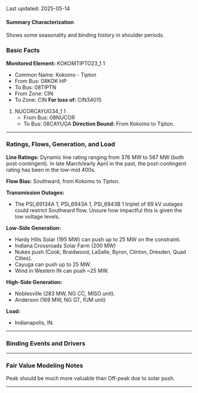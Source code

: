 Last updated: 2025-05-14
#### Summary Characterization
Shows some seasonality and binding history in shoulder periods.
### Basic Facts
**Monitored Element:** KOKOMTIPTO23_1 1
- Common Name: Kokomo - Tipton
- From Bus: 08KOK HP
- To Bus: 08TIPTN
- From Zone: CIN
- To Zone: CIN
**For loss of:** CIN34015
1. NUCORCAYUG34_1 1
    - From Bus: 08NUCOR
    - To Bus: 08CAYUGA
**Direction Bound:** From Kokomo to Tipton.

---
### Ratings, Flows, Generation, and Load
**Line Ratings:**
Dynamic line rating ranging from 376 MW to 587 MW (both post-contingent). In late March/early April in the past, the post-contingent rating has been in the low-mid 400s.

**Flow Bias:**
Southward, from Kokomo to Tipton.

**Transmission Outages:**
- The PSI_69134A 1, PSI_6943A 1, PSI_6943B 1 triplet of 69 kV outages could restrict Southward flow. Unsure how impactful this is given the low voltage levels.

**Low-Side Generation:**
- Hardy Hills Solar (195 MW) can push up to 25 MW on the constraint.
- Indiana Crossroads Solar Farm (200 MW)
- Nukes push (Cook, Braidwood, LaSalle, Byron, Clinton, Dresden, Quad Cities).
- Cayuga can push up to 25 MW.
- Wind in Western IN can push ~25 MW.

**High-Side Generation:**
- Noblesville (283 MW, NG CC, MISO unit).
- Anderson (169 MW, NG GT, PJM unit)

**Load:**
- Indianapolis, IN.
---
### Binding Events and Drivers

---
### Fair Value Modeling Notes
Peak should be much more valuable than Off-peak due to solar push.

---
